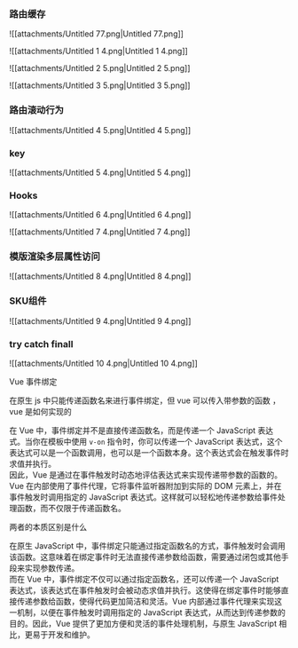   

  

### 路由缓存

  

  

![[attachments/Untitled 77.png|Untitled 77.png]]

  

![[attachments/Untitled 1 4.png|Untitled 1 4.png]]

  

![[attachments/Untitled 2 5.png|Untitled 2 5.png]]

  

![[attachments/Untitled 3 5.png|Untitled 3 5.png]]

  

### 路由滚动行为

  

![[attachments/Untitled 4 5.png|Untitled 4 5.png]]

  

  

### key

  

![[attachments/Untitled 5 4.png|Untitled 5 4.png]]

  

  

### Hooks

  

![[attachments/Untitled 6 4.png|Untitled 6 4.png]]

![[attachments/Untitled 7 4.png|Untitled 7 4.png]]

  

### 模版渲染多层属性访问

![[attachments/Untitled 8 4.png|Untitled 8 4.png]]

### SKU组件

  

![[attachments/Untitled 9 4.png|Untitled 9 4.png]]

  

  

### try catch finall

  

  

![[attachments/Untitled 10 4.png|Untitled 10 4.png]]

  

  

  

  

Vue 事件绑定

在原生 js 中只能传递函数名来进行事件绑定，但 vue 可以传入带参数的函数 ，vue 是如何实现的

  

在 Vue 中，事件绑定并不是直接传递函数名，而是传递一个 JavaScript 表达式。当你在模板中使用 `v-on` 指令时，你可以传递一个 JavaScript 表达式，这个表达式可以是一个函数调用，也可以是一个函数本身。这个表达式会在触发事件时求值并执行。  
因此，Vue 是通过在事件触发时动态地评估表达式来实现传递带参数的函数的。Vue 在内部使用了事件代理，它将事件监听器附加到实际的 DOM 元素上，并在事件触发时调用指定的 JavaScript 表达式。这样就可以轻松地传递参数给事件处理函数，而不仅限于传递函数名。  

  

两者的本质区别是什么

  

在原生 JavaScript 中，事件绑定只能通过指定函数名的方式，事件触发时会调用该函数。这意味着在绑定事件时无法直接传递参数给函数，需要通过闭包或其他手段来实现参数传递。  
而在 Vue 中，事件绑定不仅可以通过指定函数名，还可以传递一个 JavaScript 表达式，该表达式在事件触发时会被动态求值并执行。这使得在绑定事件时能够直接传递参数给函数，使得代码更加简洁和灵活。Vue 内部通过事件代理来实现这一机制，以便在事件触发时调用指定的 JavaScript 表达式，从而达到传递参数的目的。因此，Vue 提供了更加方便和灵活的事件处理机制，与原生 JavaScript 相比，更易于开发和维护。
